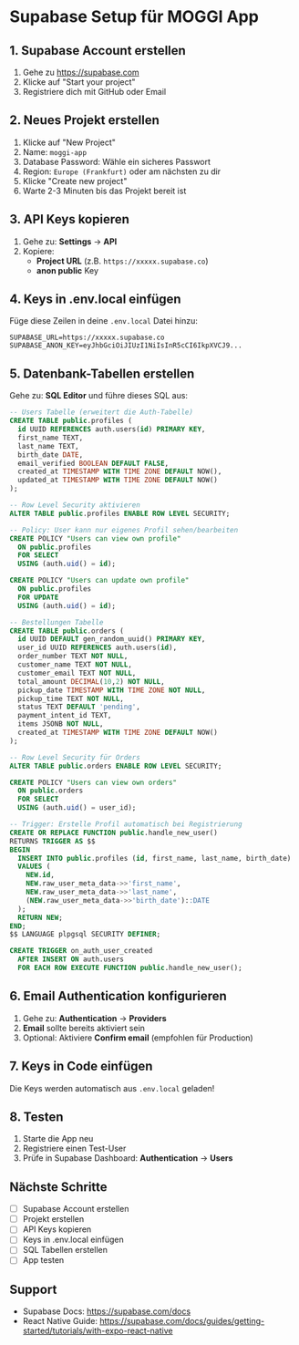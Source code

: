 # Supabase Setup für MOGGI App

## 1. Supabase Account erstellen

1. Gehe zu https://supabase.com
2. Klicke auf "Start your project"
3. Registriere dich mit GitHub oder Email

## 2. Neues Projekt erstellen

1. Klicke auf "New Project"
2. Name: `moggi-app`
3. Database Password: Wähle ein sicheres Passwort
4. Region: `Europe (Frankfurt)` oder am nächsten zu dir
5. Klicke "Create new project"
6. Warte 2-3 Minuten bis das Projekt bereit ist

## 3. API Keys kopieren

1. Gehe zu: **Settings** → **API**
2. Kopiere:
   - **Project URL** (z.B. `https://xxxxx.supabase.co`)
   - **anon public** Key

## 4. Keys in .env.local einfügen

Füge diese Zeilen in deine `.env.local` Datei hinzu:

```
SUPABASE_URL=https://xxxxx.supabase.co
SUPABASE_ANON_KEY=eyJhbGciOiJIUzI1NiIsInR5cCI6IkpXVCJ9...
```

## 5. Datenbank-Tabellen erstellen

Gehe zu: **SQL Editor** und führe dieses SQL aus:

```sql
-- Users Tabelle (erweitert die Auth-Tabelle)
CREATE TABLE public.profiles (
  id UUID REFERENCES auth.users(id) PRIMARY KEY,
  first_name TEXT,
  last_name TEXT,
  birth_date DATE,
  email_verified BOOLEAN DEFAULT FALSE,
  created_at TIMESTAMP WITH TIME ZONE DEFAULT NOW(),
  updated_at TIMESTAMP WITH TIME ZONE DEFAULT NOW()
);

-- Row Level Security aktivieren
ALTER TABLE public.profiles ENABLE ROW LEVEL SECURITY;

-- Policy: User kann nur eigenes Profil sehen/bearbeiten
CREATE POLICY "Users can view own profile"
  ON public.profiles
  FOR SELECT
  USING (auth.uid() = id);

CREATE POLICY "Users can update own profile"
  ON public.profiles
  FOR UPDATE
  USING (auth.uid() = id);

-- Bestellungen Tabelle
CREATE TABLE public.orders (
  id UUID DEFAULT gen_random_uuid() PRIMARY KEY,
  user_id UUID REFERENCES auth.users(id),
  order_number TEXT NOT NULL,
  customer_name TEXT NOT NULL,
  customer_email TEXT NOT NULL,
  total_amount DECIMAL(10,2) NOT NULL,
  pickup_date TIMESTAMP WITH TIME ZONE NOT NULL,
  pickup_time TEXT NOT NULL,
  status TEXT DEFAULT 'pending',
  payment_intent_id TEXT,
  items JSONB NOT NULL,
  created_at TIMESTAMP WITH TIME ZONE DEFAULT NOW()
);

-- Row Level Security für Orders
ALTER TABLE public.orders ENABLE ROW LEVEL SECURITY;

CREATE POLICY "Users can view own orders"
  ON public.orders
  FOR SELECT
  USING (auth.uid() = user_id);

-- Trigger: Erstelle Profil automatisch bei Registrierung
CREATE OR REPLACE FUNCTION public.handle_new_user()
RETURNS TRIGGER AS $$
BEGIN
  INSERT INTO public.profiles (id, first_name, last_name, birth_date)
  VALUES (
    NEW.id,
    NEW.raw_user_meta_data->>'first_name',
    NEW.raw_user_meta_data->>'last_name',
    (NEW.raw_user_meta_data->>'birth_date')::DATE
  );
  RETURN NEW;
END;
$$ LANGUAGE plpgsql SECURITY DEFINER;

CREATE TRIGGER on_auth_user_created
  AFTER INSERT ON auth.users
  FOR EACH ROW EXECUTE FUNCTION public.handle_new_user();
```

## 6. Email Authentication konfigurieren

1. Gehe zu: **Authentication** → **Providers**
2. **Email** sollte bereits aktiviert sein
3. Optional: Aktiviere **Confirm email** (empfohlen für Production)

## 7. Keys in Code einfügen

Die Keys werden automatisch aus `.env.local` geladen!

## 8. Testen

1. Starte die App neu
2. Registriere einen Test-User
3. Prüfe in Supabase Dashboard: **Authentication** → **Users**

## Nächste Schritte

- [ ] Supabase Account erstellen
- [ ] Projekt erstellen
- [ ] API Keys kopieren
- [ ] Keys in .env.local einfügen
- [ ] SQL Tabellen erstellen
- [ ] App testen

## Support

- Supabase Docs: https://supabase.com/docs
- React Native Guide: https://supabase.com/docs/guides/getting-started/tutorials/with-expo-react-native


